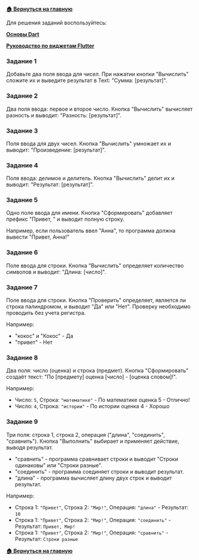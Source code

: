 **[🏠 Вернуться на главную](README.md)**

Для решения заданий воспользуйтесь:

**[Основы Dart](dart_basic.md)** 

**[Руководство по виджетам Flutter](flutter_widgets_guide.md)** 

### Задание 1

Добавьте два поля ввода для чисел. При нажатии кнопки "Вычислить" сложите их и выведите результат в Text: "Сумма: [результат]".

### Задание 2

Два поля ввода: первое и второе число. Кнопка "Вычислить" вычисляет разность и выводит: "Разность: [результат]".

### Задание 3

Поля ввода для двух чисел. Кнопка "Вычислить" умножает их и выводит: "Произведение: [результат]".

### Задание 4

Поля ввода: делимое и делитель. Кнопка "Вычислить" делит их и выводит: "Результат: [результат]".

### Задание 5

Одно поле ввода для имени. Кнопка "Сформировать" добавляет префикс "Привет, " и выводит полную строку.

Например, если пользователь ввел "Анна", то программа должна вывести "Привет, Анна!"

### Задание 6

Поле ввода для строки. Кнопка "Вычислить" определяет количество символов и выводит: "Длина: [число]".

### Задание 7

Поле ввода для строки. Кнопка "Проверить" определяет, является ли строка палиндромом, и выводит "Да" или "Нет". Проверку необходимо проводить без учета регистра.

Например:

* "кокос" и "Кокос" - Да
* "привет" - Нет

### Задание 8

Два поля: число (оценка) и строка (предмет). Кнопка "Сформировать" создаёт текст: "По [предмету] оценка [число] - [оценка словом]!".

Например:

* Число: `5`, Строка: `"математике"` - По математике оценка 5 - Отлично!
* Число: `4`, Строка: `"истории"` - По истории оценка 4 - Хорошо

### Задание 9

Три поля: строка 1, строка 2, операция ("длина", "соединить", "сравнить"). Кнопка "Выполнить" выбирает и применяет действие, выводя результат.

- "сравнить" - программа сравнивает строки и выводит "Строки одинаковы" или "Строки разные".
- "соединить" - программа соединяет строки и выводит результат.
- "длина" - программа вычисляет длину двух строк и выводит результат.

Например:

* Строка 1: `"Привет"`, Строка 2: `"Мир!"`, Операция: `"длина"` - Результат: `10`
* Строка 1: `"Привет"`, Строка 2: `"Мир!"`, Операция: `"соединить"` - Результат: `Привет, Мир!`
* Строка 1: `"Привет"`, Строка 2: `"Мир!"`, Операция: `"сравнить"` - Результат: `Строки разные`

**[🏠 Вернуться на главную](README.md)**
